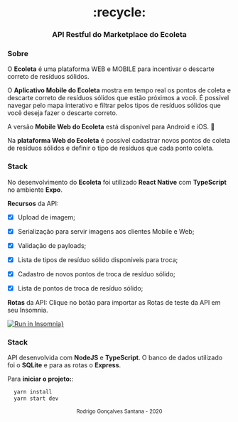 <div align="center">
  <h1>:recycle:</h1>
  <h3>API Restful do Marketplace do Ecoleta</h3>
</div>




### Sobre
O **Ecoleta** é uma plataforma WEB e MOBILE para incentivar o descarte correto de resíduos sólidos. 


O **Aplicativo Mobile do Ecoleta** mostra em tempo real os pontos de coleta e descarte correto de resíduos sólidos que estão próximos a você. É possível navegar pelo mapa interativo e filtrar pelos tipos de resíduos sólidos que você deseja fazer o descarte correto.



A versão **Mobile Web do Ecoleta** está disponível para Android e iOS. :iphone:



Na **plataforma Web do Ecoleta** é possível cadastrar novos pontos de coleta de resíduos sólidos e definir o tipo de resíduos que cada ponto coleta.



### Stack 
No desenvolvimento do **Ecoleta** foi utilizado **React Native** com **TypeScript** no ambiente **Expo**. 



**Recursos** da API: 

- [x] Upload de imagem;
- [x] Serialização para servir imagens aos clientes Mobile e Web;
- [x] Validação de payloads;
- [x] Lista de tipos de resíduo sólido disponíveis para troca;
- [x] Cadastro de novos pontos de troca de resíduo sólido;
- [x] Lista de pontos de troca de resíduo sólido;


**Rotas** da API:
Clique no botão para importar as Rotas de teste da API em seu Insomnia.


[![Run in Insomnia}](https://insomnia.rest/images/run.svg)](https://insomnia.rest/run/?label=Ecoleta&uri=https%3A%2F%2Fgithub.com%2Frodrigorgtic%2Fecoleta-server%2Fblob%2Fmaster%2Finsomnia-api-routes.json)






### Stack 
API desenvolvida com **NodeJS** e **TypeScript**. O banco de dados utilizado foi o **SQLite** e para as rotas o **Express**.



Para **iniciar o projeto:**:


```bash
  yarn install
  yarn start dev
```
 




<div align="center">
  <small>Rodrigo Gonçalves Santana - 2020</small>
</div>
